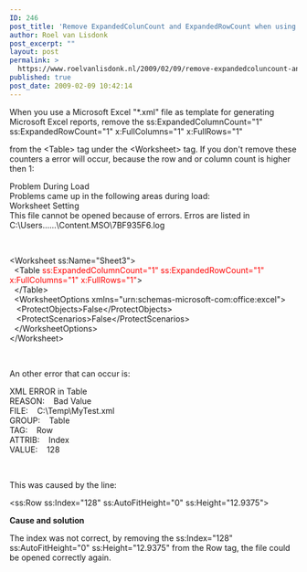 ```yaml
---
ID: 246
post_title: 'Remove ExpandedColunCount and ExpandedRowCount when using Microsoft Exel (*.xml) file as template'
author: Roel van Lisdonk
post_excerpt: ""
layout: post
permalink: >
  https://www.roelvanlisdonk.nl/2009/02/09/remove-expandedcoluncount-and-expandedrowcount-when-using-exelxml-file-as-template/
published: true
post_date: 2009-02-09 10:42:14
---
```

<p>When you use a Microsoft Excel &quot;*.xml&quot; file as template for generating Microsoft Excel reports, remove the ss:ExpandedColumnCount=&quot;1&quot; ss:ExpandedRowCount=&quot;1&quot; x:FullColumns=&quot;1&quot; x:FullRows=&quot;1&quot;</p>  <p>from the &lt;Table&gt; tag under the &lt;Worksheet&gt; tag. If you don't remove these counters a error will occur, because the row and or column count is higher then 1:</p>  <p>Problem During Load   <br />Problems came up in the following areas during load:    <br />Worksheet Setting    <br />This file cannot be opened because of errors. Erros are listed in C:\Users......\Content.MSO\7BF935F6.log</p>  <p>&#160;</p>  <p>&lt;Worksheet ss:Name=&quot;Sheet3&quot;&gt;   <br />&#160; &lt;Table <font color="#ff0000">ss:ExpandedColumnCount=&quot;1&quot; ss:ExpandedRowCount=&quot;1&quot; x:FullColumns=&quot;1&quot; x:FullRows=&quot;1&quot;</font>&gt;    <br />&#160; &lt;/Table&gt;    <br />&#160; &lt;WorksheetOptions xmlns=&quot;urn:schemas-microsoft-com:office:excel&quot;&gt;    <br />&#160;&#160; &lt;ProtectObjects&gt;False&lt;/ProtectObjects&gt;    <br />&#160;&#160; &lt;ProtectScenarios&gt;False&lt;/ProtectScenarios&gt;    <br />&#160; &lt;/WorksheetOptions&gt;    <br />&lt;/Worksheet&gt;</p>  <p>&#160;</p>  <p>An other error that can occur is:</p>  <p>XML ERROR in Table   <br />REASON:&#160;&#160;&#160; Bad Value    <br />FILE:&#160;&#160;&#160; C:\Temp\MyTest.xml    <br />GROUP:&#160;&#160;&#160; Table    <br />TAG:&#160;&#160;&#160; Row    <br />ATTRIB:&#160;&#160;&#160; Index    <br />VALUE:&#160;&#160;&#160; 128</p>  <p>&#160;</p>  <p>This was caused by the line:</p>  <p>&lt;ss:Row ss:Index=&quot;128&quot; ss:AutoFitHeight=&quot;0&quot; ss:Height=&quot;12.9375&quot;&gt;   <br /></p>  <p><strong>Cause and solution</strong></p>  <p>The index was not correct, by removing the ss:Index=&quot;128&quot; ss:AutoFitHeight=&quot;0&quot; ss:Height=&quot;12.9375&quot; from the Row tag, the file could be opened correctly again.</p>